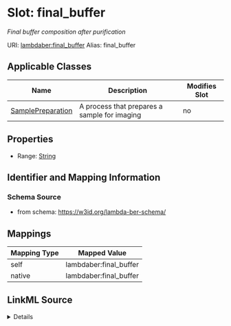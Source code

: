 

# Slot: final_buffer 


_Final buffer composition after purification_





URI: [lambdaber:final_buffer](https://w3id.org/lambda-ber-schema/final_buffer)
Alias: final_buffer

<!-- no inheritance hierarchy -->





## Applicable Classes

| Name | Description | Modifies Slot |
| --- | --- | --- |
| [SamplePreparation](SamplePreparation.md) | A process that prepares a sample for imaging |  no  |






## Properties

* Range: [String](String.md)




## Identifier and Mapping Information






### Schema Source


* from schema: https://w3id.org/lambda-ber-schema/




## Mappings

| Mapping Type | Mapped Value |
| ---  | ---  |
| self | lambdaber:final_buffer |
| native | lambdaber:final_buffer |




## LinkML Source

<details>
```yaml
name: final_buffer
description: Final buffer composition after purification
from_schema: https://w3id.org/lambda-ber-schema/
rank: 1000
alias: final_buffer
owner: SamplePreparation
domain_of:
- SamplePreparation
range: string

```
</details>
